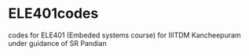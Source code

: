 # ELE401codes
codes for ELE401 (Embeded systems course) for IIITDM Kancheepuram under guidance of SR Pandian

